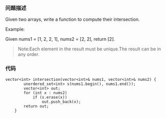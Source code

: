 ### 问题描述

Given two arrays, write a function to compute their intersection.  

Example: 

Given nums1 = [1, 2, 2, 1], nums2 = [2, 2], return [2].  

>Note:Each element in the result must be unique.The result can be in any order.

### 代码

```
vector<int> intersection(vector<int>& nums1, vector<int>& nums2) {
        unordered_set<int> s(nums1.begin(), nums1.end());
        vector<int> out;
        for (int x : nums2)
            if (s.erase(x))
                out.push_back(x);
        return out;    
    }
```
